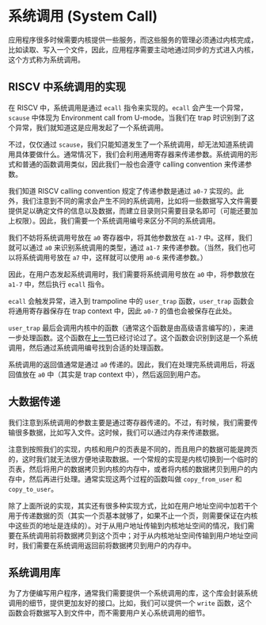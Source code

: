 # 系统调用 (System Call)

应用程序很多时候需要内核提供一些服务，而这些服务的管理必须通过内核完成，比如读取、写入一个文件，因此，应用程序需要主动地通过同步的方式进入内核，这个方式称为系统调用。

## RISCV 中系统调用的实现

在 RISCV 中，系统调用是通过 `ecall` 指令来实现的。`ecall` 会产生一个异常，`scause` 中体现为 Environment call from U-mode。当我们在 trap 时识别到了这个异常，我们就知道这是应用发起了一个系统调用。

不过，仅仅通过 `scause`，我们只能知道发生了一个系统调用，却无法知道系统调用具体要做什么。通常情况下，我们会利用通用寄存器来传递参数。系统调用的形式和普通的函数调用类似，因此我们一般也会遵守 calling convention 来传递参数。

我们知道 RISCV calling convention 规定了传递参数是通过 `a0-7` 实现的。此外，我们注意到不同的需求会产生不同的系统调用，比如将一些数据写入文件需要提供足以确定文件的信息以及数据，而建立目录则只需要目录名即可（可能还要加上权限）。因此，我们需要一个系统调用编号来区分不同的系统调用。

我们不妨将系统调用号放在 `a0` 寄存器中，将其他参数放在 `a1-7` 中。这样，我们就可以通过 `a0` 来识别系统调用的类型，通过 `a1-7` 来传递参数。（当然，我们也可以将系统调用号放在 `a7` 中，这样就可以使用 `a0-6` 来传递参数。）

因此，在用户态发起系统调用时，我们需要将系统调用号放在 `a0` 中，将参数放在 `a1-7` 中，然后执行 `ecall` 指令。

`ecall` 会触发异常，进入到 trampoline 中的 `user_trap` 函数，`user_trap` 函数会将通用寄存器保存在 trap context 中，因此 `a0-7` 的值也会被保存在此处。

`user_trap` 最后会调用内核中的函数（通常这个函数是由高级语言编写的），来进一步处理函数。这个函数在[上一节](user_trap.md)已经讨论过了。这个函数会识别到这是一个系统调用，然后通过系统调用编号找到合适的处理函数。

系统调用的返回值通常是通过 `a0` 传递的。因此，我们在处理完系统调用后，将返回值放在 `a0` 中（其实是 trap context 中），然后返回到用户态。

## 大数据传递

我们注意到系统调用的参数主要是通过寄存器传递的。不过，有时候，我们需要传输很多数据，比如写入文件。这时候，我们可以通过内存来传递数据。

注意到按照我们的实现，内核和用户的页表是不同的，而且用户的数据可能是跨页的，这时我们就无法很方便地读取数据。一个常规的实现是内核切换到一个临时的页表，然后将用户的数据拷贝到内核的内存中，或者将内核的数据拷贝到用户的内存中，然后再进行处理。通常实现这两个过程的函数叫做 `copy_from_user` 和 `copy_to_user`。

除了上面所说的实现，其实还有很多种实现方式，比如在用户地址空间中加若干个用于传递数据的页（其实一个页基本就够了，如果不止一个页，则需要保证在内核中这些页的地址是连续的）。对于从用户地址传输到内核地址空间的情况，我们需要在系统调用前将数据拷贝到这个页中；对于从内核地址空间传输到用户地址空间时，我们需要在系统调用返回前将数据拷贝到用户的内存中。

## 系统调用库

为了方便编写用户程序，通常我们需要提供一个系统调用的库，这个库会封装系统调用的细节，提供更加友好的接口。比如，我们可以提供一个 `write` 函数，这个函数会将数据写入到文件中，而不需要用户关心系统调用的细节。
